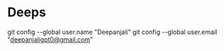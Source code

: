 # Deeps    
git config --global user.name "Deepanjali"
git config --global user.email "deepanjaligpt0@gmail.com"
